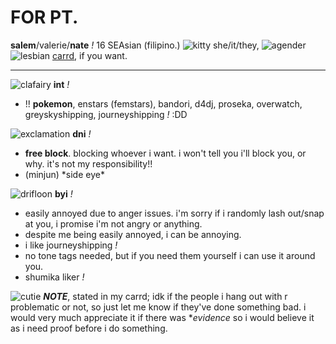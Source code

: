  # FOR PT.
**salem**/valerie/**nate** *!* 16 SEAsian (filipino.) ![kitty](https://gardenia.ju.mp/assets/images/gallery04/bae42580_original.gif?v=5608953f) she/it/they, ![agender](https://wilardo.crd.co/assets/images/gallery14/c4e7f3a0.jpg?v=d0e71742) ![lesbian](https://wilardo.crd.co/assets/images/gallery14/3e40b27e.jpg?v=d0e71742)
[carrd](https://journeyshipping.carrd.co/), if you want.
***
![clafairy](https://barbara.crd.co/assets/images/gallery27/d9ae176a_original.gif?v=66afe876) **int** *!*
- !! __**pokemon**__, enstars (femstars), bandori, d4dj, proseka, overwatch, greyskyshipping, journeyshipping *!* :DD

![exclamation](https://barbara.crd.co/assets/images/gallery27/907cca46_original.gif?v=66afe876) **dni** *!*
- **free block**. blocking whoever i want. i won't tell you i'll block you, or why. it's not my responsibility!! 
- (minjun) \*side eye*

![drifloon](https://barbara.crd.co/assets/images/gallery27/d9ff1ba5_original.gif?v=66afe876) **byi** *!*
- easily annoyed due to anger issues. i'm sorry if i randomly lash out/snap at you, i promise i'm not angry or anything.
- despite me being easily annoyed, i can be annoying.
- i like journeyshipping *!*
- no tone tags needed, but if you need them yourself i can use it around you.
- shumika liker *!*

![cutie](https://barbara.crd.co/assets/images/gallery27/343757db_original.gif?v=66afe876) ***NOTE***, stated in my carrd; idk if the people i hang out with r problematic or not, so just let me know if they've done something bad. i would very much appreciate it if there was **evidence* so i would believe it as i need proof before i do something.
